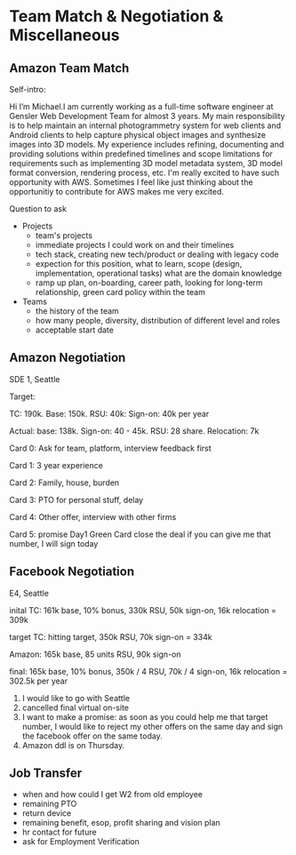 # Team Match & Negotiation & Miscellaneous

## Amazon Team Match

Self-intro:

Hi I’m Michael.I am currently working as a full-time software engineer at Gensler Web Development Team for almost 3 years. My main responsibility is to help maintain an internal photogrammetry system for web clients and Android clients to help capture physical object images and synthesize images into 3D models. My experience includes refining, documenting and providing solutions within predefined timelines and scope limitations for requirements such as implementing 3D model metadata system, 3D model format conversion, rendering process, etc. I'm really excited to have such opportunity with AWS. Sometimes I feel like just thinking about the opportunitiy to contribute for AWS makes me very excited. 

Question to ask

* Projects
  * team's projects
  * immediate projects I could work on and their timelines
  * tech stack, creating new tech/product or dealing with legacy code
  * expection for this position, what to learn, scope \(design, implementation, operational tasks\) what are the domain knowledge
  * ramp up plan, on-boarding, career path, looking for long-term relationship, green card policy within the team
* Teams
  * the history of the team
  * how many people, diversity, distribution of different level and roles
  * acceptable start date

## Amazon Negotiation

SDE 1, Seattle

Target: 

TC: 190k. Base: 150k. RSU: 40k: Sign-on: 40k per year

Actual: base: 138k. Sign-on: 40 - 45k. RSU: 28 share. Relocation: 7k 

Card 0: Ask for team, platform, interview feedback first

Card 1: 3 year experience

Card 2: Family, house, burden

Card 3: PTO  for personal stuff, delay

Card 4: Other offer, interview with other firms

Card 5: promise Day1 Green Card close the deal if you can give me that number, I will sign today

## Facebook Negotiation

E4, Seattle

inital TC: 161k base, 10% bonus, 330k RSU, 50k sign-on, 16k relocation = 309k

target TC: hitting target, 350k RSU, 70k sign-on = 334k

Amazon: 165k base, 85 units RSU, 90k sign-on

final: 165k base, 10% bonus, 350k / 4 RSU, 70k / 4 sign-on, 16k relocation = 302.5k per year

1. I would like to go with Seattle
2. cancelled final virtual on-site
3. I want to make a promise: as soon as you could help me that target number, I would like to reject my other offers on the same day and sign the facebook offer on the same today. 
4. Amazon ddl is on Thursday.

## Job Transfer

* when and how could I get W2 from old employee
* remaining PTO
* return device
* remaining benefit, esop, profit sharing and vision plan
* hr contact for future
* ask for Employment Verification

